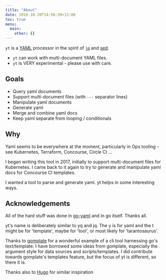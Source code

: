 ```yaml
---
title: "About"
date: 2018-10-20T14:50:39+13:00
toc: true
menu:
  main:
    other: {}
---
```


`yt` is a [YAML](http://www.yaml.org/) processor in the spirit of [`jq`](https://stedolan.github.io/jq/) and [sed](https://en.wikipedia.org/wiki/Sed).

 * `yt` can work with multi-document YAML files.
 * `yt` is VERY experimental - please use with care.

## Goals

 * Query yaml documents
  * Support multi-document files (with `---` separator lines)
 * Manipulate yaml documents
  * Generate yaml
  * Merge and combine yaml docs
  * Keep yaml separate from looping / conditionals

## Why

Yaml seems to be everywhere at the moment, particularly in Ops tooling - see Kubernetes, Terraform, Concourse, Circle CI ...

I began writing this tool in 2017, initially to support multi-document files for Kubernetes. I came back to it again to try to generate and manipulate yaml docs for Concourse CI templates.

I wanted a tool to parse and generate yaml. yt helps in some interesting ways. 

## Acknowledgements

All of the hard stuff was done in [go-yaml](https://github.com/go-yaml/yaml) and in go itself. Thanks all. 

yt's name is deliberately similar to yq and jq. The y is for yaml and the t might be for 'template', maybe for 'tool', or most likely for 'tarantosaurus'.

Thanks to [gomplate](https://github.com/hairyhenderson/gomplate) for a wonderful example of a cli tool harnessing go's text/template. I have borrowed some ideas from gomplate, especially the argument style for data sources and scripts/templates. I did contribute towards gomplate's templates feature, but the focus of yt is different, so there it is.

Thanks also to [Hugo](https://gohugo.io) for similar inspiration
